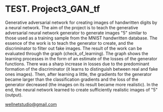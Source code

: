 # TEST. Project3_GAN_tf
Generative adversarial network for creating images of handwritten digits by a neural network.
The aim of the project is to teach the generative adversarial neural network generator to generate images "5" similar to those used as a training sample from the MNIST handwritten database.
The essence of the work is to teach the generator to create, and the discriminator to filter out fake images. 
The result of the work can be evaluated through the graph (check_of_learning). 
The graph shows the learning processes in the form of an estimate of the losses of the generator functions. 
There was a sharp increase in losses due to the predominant formation of the discriminator (it learns to distinguish between real and fake ones images). 
Then, after learning a little, the gradients for the generator became larger than the classification gradients and the loss of the generator decreased (the images on its result became more realistic). 
In the end, the neural network learned to create sufficiently realistic images of "5" (output).

wellnetstudio@gmail.com
